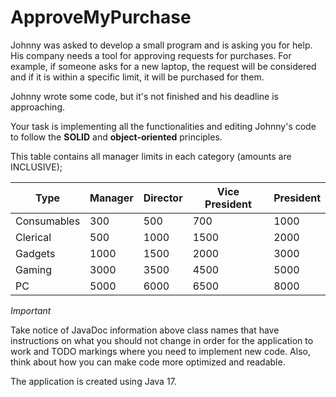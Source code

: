 # ApproveMyPurchase

Johnny was asked to develop a small program and is asking you for help.
His company needs a tool for approving requests for purchases. For example, if someone asks for a new laptop, the request will be considered and if it is within a specific limit, it will be purchased for them.

Johnny wrote some code, but it's not finished and his deadline is approaching.

Your task is implementing all the functionalities and editing Johnny's code to follow the **SOLID** and **object-oriented** principles.

This table contains all manager limits in each category (amounts are INCLUSIVE);

|Type          |Manager|Director|Vice President|President|
|--------------|------|------|------|------|
| Consumables  | 300  | 500  | 700  | 1000 |
| Clerical     | 500  | 1000 | 1500 | 2000 |
| Gadgets      | 1000 | 1500 | 2000 | 3000 |
| Gaming       | 3000 | 3500 | 4500 | 5000 |
| PC           | 5000 | 6000 | 6500 | 8000 |

*Important*

Take notice of JavaDoc information above class names that have instructions on what
you should not change in order for the application to work and TODO markings where you need to implement new code.
Also, think about how you can make code more optimized and readable.

The application is created using Java 17.